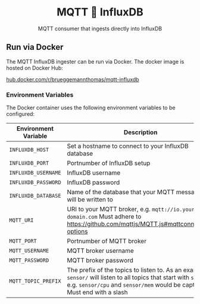 <h1 align="center">MQTT 🚠 InfluxDB</h1>
<p align="center">MQTT consumer that ingests directly into InfluxDB</p>

## Run via Docker

The MQTT InfluxDB ingester can be run via Docker. The docker image is hosted on Docker Hub:

<a target="_blank" href="https://hub.docker.com/r/brueggemannthomas/mqtt-influxdb/">hub.docker.com/r/brueggemannthomas/mqtt-influxdb</a>

### Environment Variables

The Docker container uses the following environment variables to be configured:

| Environment Variable | Description                                                                                                                                                                                      |
| -------------------- | ------------------------------------------------------------------------------------------------------------------------------------------------------------------------------------------------ |
| `INFLUXDB_HOST`      | Set a hostname to connect to your InfluxDB database                                                                                                                                              |
| `INFLUXDB_PORT`      | Portnumber of InfluxDB setup                                                                                                                                                                     |
| `INFLUXDB_USERNAME`  | InfluxDB username                                                                                                                                                                                |
| `INFLUXDB_PASSWORD`  | InfluxDB password                                                                                                                                                                                |
| `INFLUXDB_DATABASE`  | Name of the database that your MQTT messages will be written to                                                                                                                                  |
| `MQTT_URI`           | URI to your MQTT broker, e.g. `mqtt://io.your-domain.com` Must adhere to https://github.com/mqttjs/MQTT.js#mqttconnecturl-options                                                                |
| `MQTT_PORT`          | Portnumber of MQTT broker                                                                                                                                                                        |
| `MQTT_USERNAME`      | MQTT broker username                                                                                                                                                                             |
| `MQTT_PASSWORD`      | MQTT broker password                                                                                                                                                                             |
| `MQTT_TOPIC_PREFIX`  | The prefix of the topics to listen to. As an example, `sensor/` will listen to all topics that start with `sensor/`, e.g. `sensor/cpu` and `sensor/mem` would be captured. Must end with a slash |
